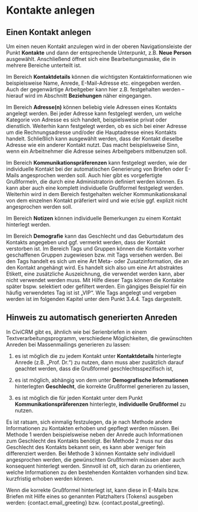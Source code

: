 # Kontakte anlegen

## Einen Kontakt anlegen

Um einen neuen Kontakt anzulegen wird in der oberen Navigationsleiste der Punkt **Kontakte** und dann der entsprechende Unterpunkt, z.B. **Neue Person** ausgewählt. Anschließend öffnet sich eine Bearbeitungsmaske, die in mehrere Bereiche unterteilt ist.

Im Bereich **Kontaktdetails** können die wichtigsten Kontaktinformationen wie beispielsweise Name, Anrede, E-Mail-Adresse etc. eingegeben werden. Auch der gegenwärtige Arbeitgeber kann hier z.B. festgehalten werden – hierauf wird im Abschnitt **Beziehungen** näher eingegangen. 

Im Bereich **Adresse(n)** können beliebig viele Adressen eines Kontakts angelegt werden. Bei jeder Adresse kann festgelegt werden, um welche Kategorie von Adresse es sich handelt, beispielsweise privat oder dienstlich. Weiterhin kann festgelegt werden, ob es sich bei einer Adresse um die Rechnungsadresse und/oder die Hauptadresse eines Kontakts handelt. Schließlich kann ausgewählt werden, dass der Kontakt dieselbe Adresse wie ein anderer Kontakt nutzt. Das macht beispielsweise Sinn, wenn ein Arbeitnehmer die Adresse seines Arbeitgebers mitbenutzen soll.

Im Bereich **Kommunikationspräferenzen** kann festgelegt werden, wie der individuelle Kontakt bei der automatischen Generierung von Briefen oder E-Mails angesprochen werden soll. Auch hier gibt es vorgefertigte Grußformeln, die durch eine Administratorin definiert werden können. Es kann aber auch eine komplett individuelle Grußformel festgelegt werden. Weiterhin wird in dem Bereich festgehalten welcher Kommunikationskanal von dem einzelnen Kontakt präferiert wird und wie er/sie ggf. explizit nicht angesprochen werden soll. 

Im Bereich **Notizen** können individuelle Bemerkungen zu einem Kontakt hinterlegt werden.

Im Bereich **Demografie** kann das Geschlecht und das Geburtsdatum des Kontakts angegeben und ggf. vermerkt werden, dass der Kontakt verstorben ist. Im Bereich Tags und Gruppen können die Kontakte vorher geschaffenen Gruppen zugewiesen bzw. mit Tags versehen werden. Bei den Tags handelt es sich um eine Art Meta- oder Zusatzinformation, die an den Kontakt angehängt wird. Es handelt sich also um eine Art abstraktes Etikett, eine zusätzliche Auszeichnung, die verwendet werden kann, aber nicht verwendet werden muss. Mit Hilfe dieser Tags können die Kontakte später bspw. selektiert oder gefiltert werden. Ein gängiges Beispiel für ein häufig verwendetes Tag ist ist „VIP“. Wie Tags angelegt und vergeben werden ist im folgenden Kapitel unter dem Punkt 3.4.4. Tags dargestellt.

## Hinweis zu automatisch generierten Anreden

In CiviCRM gibt es, ähnlich wie bei Serienbriefen in einem Textverarbeitungsprogramm, verschiedene Möglichkeiten, die gewünschten Anreden bei Massenmailings generieren zu lassen:

1. es ist möglich die zu jedem Kontakt unter **Kontaktdetails** hinterlegte Anrede (z.B. „Prof. Dr.“) zu nutzen, dann muss aber zusätzlich darauf geachtet werden, dass die Grußformel geschlechtsspezifisch ist,

2. es ist möglich, abhängig von dem unter **Demografische Informationen** hinterlegten **Geschlecht**, die korrekte Grußformel generieren zu lassen,

3. es ist möglich die für jeden Kontakt unter dem Punkt **Kommunikationspräferenzen** hinterlegte, **individuelle Grußformel** zu nutzen.

Es ist ratsam, sich einmalig festzulegen, da je nach Methode andere Informationen zu Kontakten erhoben und gepflegt werden müssen. Bei Methode 1 werden beispielsweise neben der Anrede auch Informationen zum Geschlecht des Kontakts benötigt. Bei Methode 2 muss nur das Geschlecht des Kontakts bekannt sein, es kann aber weniger fein differenziert werden. Bei Methode 3 können Kontakte sehr individuell angesprochen werden, die gewünschten Grußformeln müssen aber auch konsequent hinterlegt werden. Sinnvoll ist oft, sich daran zu orientieren, welche Informationen zu den bestehenden Kontakten vorhanden sind bzw. kurzfristig erhoben werden können.

Wenn die korrekte Grußformel hinterlegt ist, kann diese in E-Mails bzw. Briefen mit Hilfe eines so genannten Platzhalters (Tokens) ausgeben werden: {contact.email_greeting} bzw. {contact.postal_greeting}.
